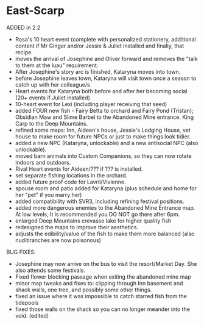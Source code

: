 # East-Scarp

ADDED in 2.2
- Rosa's 10 heart event (complete with personalized stationery, additional content if Mr Ginger and/or Jessie & Juliet installed and finally, that recipe.
- moves the arrival of Josephine and Oliver forward and removes the "talk to them at the luau" requirement.
- After Josephine's story arc is finished, Kataryna moves into town.
- before Josephine leaves town, Kataryna will visit town once a season to catch up with her colleague/s
- Heart events for Kataryna both before and after her becoming social (20+ events if Juliet installed)
- 10-heart event for Lexi (including player receiving that seed)
- added FOUR new fish - Fairy Betta to orchard and Fairy Pond (Tristan); Obsidian Maw and Slime Barbel to the Abandoned Mine entrance. King Carp to the Deep Mountains.
- refined some maps: Inn, Aideen's house, Jessie's Lodging House, vet house to make room for future NPCs or just to make things look tidier.
- added a new NPC (Kataryna, unlockable) and a new antisocial NPC (also unlockable).
- moved barn animals into Custom Companions, so they can now rotate indoors and outdoors.
- Rival Heart events for Aideen/??? if ??? is installed.
- set separate fishing locations in the orchard.
- added future proof code for Lavril/Vivienne.
- spouse room and patio added for Kataryna (plus schedule and home for her "pet" if you marry her) 
- added compatibility with SVR3, including refining festival positions.
- added more dangerous enemies to the Abandoned Mine Entrance map. At low levels, It is recommended you DO NOT go there after 6pm.
- enlarged Deep Mountains crevasse lake for higher quality fish
- redesigned the maps to improve their aesthetics.
- adjusts the edibility/value of the fish to make them more balanced (also nudibranches are now poisonous) 

BUG FIXES:
- Josephine may now arrive on the bus to visit the resort/Market Day. She also attends some festivals.
- Fixed flower blocking passage when exiting the abandoned mine map
- minor map tweaks and fixes to: clipping through Inn basement and shack walls, one tree, and possibly some other things.
- fixed an issue where it was impossible to catch starred fish from the tidepools
- fixed those walls on the shack so you can no longer meander into the void. (edited)

